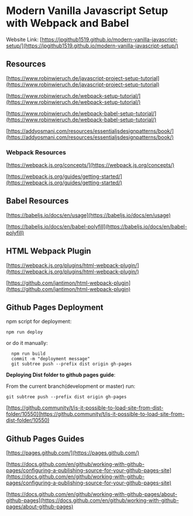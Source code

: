 # Modern Vanilla Javascript Setup with Webpack and Babel

Website Link: 
[https://jpgithub1519.github.io/modern-vanilla-javascript-setup/](https://jpgithub1519.github.io/modern-vanilla-javascript-setup/)

## Resources

[https://www.robinwieruch.de/javascript-project-setup-tutorial](https://www.robinwieruch.de/javascript-project-setup-tutorial)

[https://www.robinwieruch.de/webpack-setup-tutorial/](https://www.robinwieruch.de/webpack-setup-tutorial/)

[https://www.robinwieruch.de/webpack-babel-setup-tutorial/](https://www.robinwieruch.de/webpack-babel-setup-tutorial/)

[https://addyosmani.com/resources/essentialjsdesignpatterns/book/](https://addyosmani.com/resources/essentialjsdesignpatterns/book/)

### Webpack Resources

[https://webpack.js.org/concepts/](https://webpack.js.org/concepts/)

[https://webpack.js.org/guides/getting-started/](https://webpack.js.org/guides/getting-started/)

## Babel Resources
[https://babeljs.io/docs/en/usage](https://babeljs.io/docs/en/usage)

[https://babeljs.io/docs/en/babel-polyfill](https://babeljs.io/docs/en/babel-polyfill)


## HTML Webpack Plugin
[https://webpack.js.org/plugins/html-webpack-plugin/](https://webpack.js.org/plugins/html-webpack-plugin/)

[https://github.com/jantimon/html-webpack-plugin](https://github.com/jantimon/html-webpack-plugin)

## Github Pages Deployment

npm script for deployment:

```npm run deploy```

or do it manually:

```
  npm run build
  commit -m "deployment message"
  git subtree push --prefix dist origin gh-pages
```

**Deploying Dist folder to github pages guide**: 

From the current branch(development or master) run:

```git subtree push --prefix dist origin gh-pages```

[https://github.community/t/is-it-possible-to-load-site-from-dist-folder/10550](https://github.community/t/is-it-possible-to-load-site-from-dist-folder/10550)

## Github Pages Guides

[https://pages.github.com/](https://pages.github.com/)

[https://docs.github.com/en/github/working-with-github-pages/configuring-a-publishing-source-for-your-github-pages-site](https://docs.github.com/en/github/working-with-github-pages/configuring-a-publishing-source-for-your-github-pages-site)

[https://docs.github.com/en/github/working-with-github-pages/about-github-pages](https://docs.github.com/en/github/working-with-github-pages/about-github-pages)


